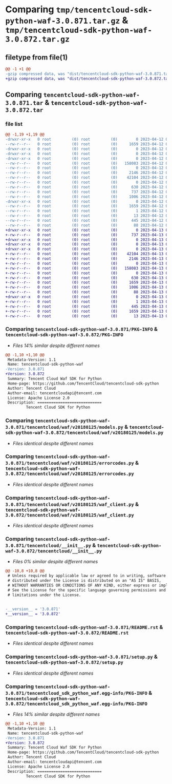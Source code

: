 # Comparing `tmp/tencentcloud-sdk-python-waf-3.0.871.tar.gz` & `tmp/tencentcloud-sdk-python-waf-3.0.872.tar.gz`

## filetype from file(1)

```diff
@@ -1 +1 @@
-gzip compressed data, was "dist/tencentcloud-sdk-python-waf-3.0.871.tar", last modified: Wed Apr 12 00:47:28 2023, max compression
+gzip compressed data, was "dist/tencentcloud-sdk-python-waf-3.0.872.tar", last modified: Thu Apr 13 01:09:07 2023, max compression
```

## Comparing `tencentcloud-sdk-python-waf-3.0.871.tar` & `tencentcloud-sdk-python-waf-3.0.872.tar`

### file list

```diff
@@ -1,19 +1,19 @@
-drwxr-xr-x   0 root         (0) root         (0)        0 2023-04-12 00:47:28.000000 tencentcloud-sdk-python-waf-3.0.871/
--rw-r--r--   0 root         (0) root         (0)     1659 2023-04-12 00:47:28.000000 tencentcloud-sdk-python-waf-3.0.871/PKG-INFO
-drwxr-xr-x   0 root         (0) root         (0)        0 2023-04-12 00:47:28.000000 tencentcloud-sdk-python-waf-3.0.871/tencentcloud/
-drwxr-xr-x   0 root         (0) root         (0)        0 2023-04-12 00:47:28.000000 tencentcloud-sdk-python-waf-3.0.871/tencentcloud/waf/
-drwxr-xr-x   0 root         (0) root         (0)        0 2023-04-12 00:47:28.000000 tencentcloud-sdk-python-waf-3.0.871/tencentcloud/waf/v20180125/
--rw-r--r--   0 root         (0) root         (0)   158083 2023-04-12 00:47:28.000000 tencentcloud-sdk-python-waf-3.0.871/tencentcloud/waf/v20180125/models.py
--rw-r--r--   0 root         (0) root         (0)        0 2023-04-12 00:47:28.000000 tencentcloud-sdk-python-waf-3.0.871/tencentcloud/waf/v20180125/__init__.py
--rw-r--r--   0 root         (0) root         (0)     2146 2023-04-12 00:47:28.000000 tencentcloud-sdk-python-waf-3.0.871/tencentcloud/waf/v20180125/errorcodes.py
--rw-r--r--   0 root         (0) root         (0)    42104 2023-04-12 00:47:28.000000 tencentcloud-sdk-python-waf-3.0.871/tencentcloud/waf/v20180125/waf_client.py
--rw-r--r--   0 root         (0) root         (0)        0 2023-04-12 00:47:28.000000 tencentcloud-sdk-python-waf-3.0.871/tencentcloud/waf/__init__.py
--rw-r--r--   0 root         (0) root         (0)      630 2023-04-12 00:47:28.000000 tencentcloud-sdk-python-waf-3.0.871/tencentcloud/__init__.py
--rw-r--r--   0 root         (0) root         (0)      737 2023-04-12 00:47:28.000000 tencentcloud-sdk-python-waf-3.0.871/README.rst
--rw-r--r--   0 root         (0) root         (0)     1006 2023-04-12 00:47:28.000000 tencentcloud-sdk-python-waf-3.0.871/setup.py
-drwxr-xr-x   0 root         (0) root         (0)        0 2023-04-12 00:47:28.000000 tencentcloud-sdk-python-waf-3.0.871/tencentcloud_sdk_python_waf.egg-info/
--rw-r--r--   0 root         (0) root         (0)     1659 2023-04-12 00:47:28.000000 tencentcloud-sdk-python-waf-3.0.871/tencentcloud_sdk_python_waf.egg-info/PKG-INFO
--rw-r--r--   0 root         (0) root         (0)        1 2023-04-12 00:47:28.000000 tencentcloud-sdk-python-waf-3.0.871/tencentcloud_sdk_python_waf.egg-info/dependency_links.txt
--rw-r--r--   0 root         (0) root         (0)       13 2023-04-12 00:47:28.000000 tencentcloud-sdk-python-waf-3.0.871/tencentcloud_sdk_python_waf.egg-info/top_level.txt
--rw-r--r--   0 root         (0) root         (0)      445 2023-04-12 00:47:28.000000 tencentcloud-sdk-python-waf-3.0.871/tencentcloud_sdk_python_waf.egg-info/SOURCES.txt
--rw-r--r--   0 root         (0) root         (0)       88 2023-04-12 00:47:28.000000 tencentcloud-sdk-python-waf-3.0.871/setup.cfg
+drwxr-xr-x   0 root         (0) root         (0)        0 2023-04-13 01:09:07.000000 tencentcloud-sdk-python-waf-3.0.872/
+-rw-r--r--   0 root         (0) root         (0)      737 2023-04-13 01:09:07.000000 tencentcloud-sdk-python-waf-3.0.872/README.rst
+drwxr-xr-x   0 root         (0) root         (0)        0 2023-04-13 01:09:07.000000 tencentcloud-sdk-python-waf-3.0.872/tencentcloud/
+drwxr-xr-x   0 root         (0) root         (0)        0 2023-04-13 01:09:07.000000 tencentcloud-sdk-python-waf-3.0.872/tencentcloud/waf/
+drwxr-xr-x   0 root         (0) root         (0)        0 2023-04-13 01:09:07.000000 tencentcloud-sdk-python-waf-3.0.872/tencentcloud/waf/v20180125/
+-rw-r--r--   0 root         (0) root         (0)    42104 2023-04-13 01:09:07.000000 tencentcloud-sdk-python-waf-3.0.872/tencentcloud/waf/v20180125/waf_client.py
+-rw-r--r--   0 root         (0) root         (0)     2146 2023-04-13 01:09:07.000000 tencentcloud-sdk-python-waf-3.0.872/tencentcloud/waf/v20180125/errorcodes.py
+-rw-r--r--   0 root         (0) root         (0)        0 2023-04-13 01:09:07.000000 tencentcloud-sdk-python-waf-3.0.872/tencentcloud/waf/v20180125/__init__.py
+-rw-r--r--   0 root         (0) root         (0)   158083 2023-04-13 01:09:07.000000 tencentcloud-sdk-python-waf-3.0.872/tencentcloud/waf/v20180125/models.py
+-rw-r--r--   0 root         (0) root         (0)        0 2023-04-13 01:09:07.000000 tencentcloud-sdk-python-waf-3.0.872/tencentcloud/waf/__init__.py
+-rw-r--r--   0 root         (0) root         (0)      630 2023-04-13 01:09:07.000000 tencentcloud-sdk-python-waf-3.0.872/tencentcloud/__init__.py
+-rw-r--r--   0 root         (0) root         (0)     1659 2023-04-13 01:09:07.000000 tencentcloud-sdk-python-waf-3.0.872/PKG-INFO
+-rw-r--r--   0 root         (0) root         (0)     1006 2023-04-13 01:09:07.000000 tencentcloud-sdk-python-waf-3.0.872/setup.py
+-rw-r--r--   0 root         (0) root         (0)       88 2023-04-13 01:09:07.000000 tencentcloud-sdk-python-waf-3.0.872/setup.cfg
+drwxr-xr-x   0 root         (0) root         (0)        0 2023-04-13 01:09:07.000000 tencentcloud-sdk-python-waf-3.0.872/tencentcloud_sdk_python_waf.egg-info/
+-rw-r--r--   0 root         (0) root         (0)        1 2023-04-13 01:09:07.000000 tencentcloud-sdk-python-waf-3.0.872/tencentcloud_sdk_python_waf.egg-info/dependency_links.txt
+-rw-r--r--   0 root         (0) root         (0)      445 2023-04-13 01:09:07.000000 tencentcloud-sdk-python-waf-3.0.872/tencentcloud_sdk_python_waf.egg-info/SOURCES.txt
+-rw-r--r--   0 root         (0) root         (0)     1659 2023-04-13 01:09:07.000000 tencentcloud-sdk-python-waf-3.0.872/tencentcloud_sdk_python_waf.egg-info/PKG-INFO
+-rw-r--r--   0 root         (0) root         (0)       13 2023-04-13 01:09:07.000000 tencentcloud-sdk-python-waf-3.0.872/tencentcloud_sdk_python_waf.egg-info/top_level.txt
```

### Comparing `tencentcloud-sdk-python-waf-3.0.871/PKG-INFO` & `tencentcloud-sdk-python-waf-3.0.872/PKG-INFO`

 * *Files 14% similar despite different names*

```diff
@@ -1,10 +1,10 @@
 Metadata-Version: 1.1
 Name: tencentcloud-sdk-python-waf
-Version: 3.0.871
+Version: 3.0.872
 Summary: Tencent Cloud Waf SDK for Python
 Home-page: https://github.com/TencentCloud/tencentcloud-sdk-python
 Author: Tencent Cloud
 Author-email: tencentcloudapi@tencent.com
 License: Apache License 2.0
 Description: ============================
         Tencent Cloud SDK for Python
```

### Comparing `tencentcloud-sdk-python-waf-3.0.871/tencentcloud/waf/v20180125/models.py` & `tencentcloud-sdk-python-waf-3.0.872/tencentcloud/waf/v20180125/models.py`

 * *Files identical despite different names*

### Comparing `tencentcloud-sdk-python-waf-3.0.871/tencentcloud/waf/v20180125/errorcodes.py` & `tencentcloud-sdk-python-waf-3.0.872/tencentcloud/waf/v20180125/errorcodes.py`

 * *Files identical despite different names*

### Comparing `tencentcloud-sdk-python-waf-3.0.871/tencentcloud/waf/v20180125/waf_client.py` & `tencentcloud-sdk-python-waf-3.0.872/tencentcloud/waf/v20180125/waf_client.py`

 * *Files identical despite different names*

### Comparing `tencentcloud-sdk-python-waf-3.0.871/tencentcloud/__init__.py` & `tencentcloud-sdk-python-waf-3.0.872/tencentcloud/__init__.py`

 * *Files 0% similar despite different names*

```diff
@@ -10,8 +10,8 @@
 # Unless required by applicable law or agreed to in writing, software
 # distributed under the License is distributed on an "AS IS" BASIS,
 # WITHOUT WARRANTIES OR CONDITIONS OF ANY KIND, either express or implied.
 # See the License for the specific language governing permissions and
 # limitations under the License.
 
 
-__version__ = '3.0.871'
+__version__ = '3.0.872'
```

### Comparing `tencentcloud-sdk-python-waf-3.0.871/README.rst` & `tencentcloud-sdk-python-waf-3.0.872/README.rst`

 * *Files identical despite different names*

### Comparing `tencentcloud-sdk-python-waf-3.0.871/setup.py` & `tencentcloud-sdk-python-waf-3.0.872/setup.py`

 * *Files identical despite different names*

### Comparing `tencentcloud-sdk-python-waf-3.0.871/tencentcloud_sdk_python_waf.egg-info/PKG-INFO` & `tencentcloud-sdk-python-waf-3.0.872/tencentcloud_sdk_python_waf.egg-info/PKG-INFO`

 * *Files 14% similar despite different names*

```diff
@@ -1,10 +1,10 @@
 Metadata-Version: 1.1
 Name: tencentcloud-sdk-python-waf
-Version: 3.0.871
+Version: 3.0.872
 Summary: Tencent Cloud Waf SDK for Python
 Home-page: https://github.com/TencentCloud/tencentcloud-sdk-python
 Author: Tencent Cloud
 Author-email: tencentcloudapi@tencent.com
 License: Apache License 2.0
 Description: ============================
         Tencent Cloud SDK for Python
```

